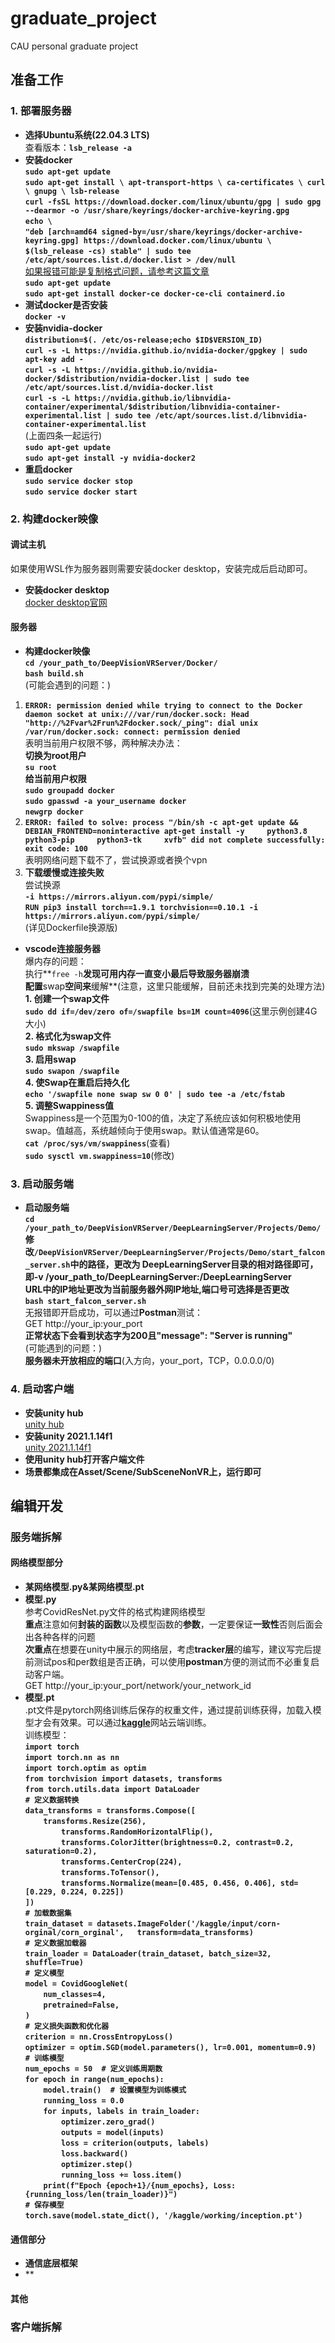 # graduate_project
CAU personal graduate project

## 准备工作
### 1. 部署服务器
- **选择Ubuntu系统(22.04.3 LTS)**   
查看版本：**`lsb_release -a`**  
- **安装docker**   
**`sudo apt-get update`**  
**`sudo apt-get install \ apt-transport-https \ ca-certificates \ curl \ gnupg \ lsb-release`**  
**`curl -fsSL https://download.docker.com/linux/ubuntu/gpg | sudo gpg --dearmor -o /usr/share/keyrings/docker-archive-keyring.gpg`**  
**`echo \ `**  
**`"deb [arch=amd64 signed-by=/usr/share/keyrings/docker-archive-keyring.gpg] https://download.docker.com/linux/ubuntu \ `**  
**`$(lsb_release -cs) stable" | sudo tee /etc/apt/sources.list.d/docker.list > /dev/null`**  
[如果报错可能是复制格式问题，请参考这篇文章](https://blog.csdn.net/SUNbrightness/article/details/116783604)  
**`sudo apt-get update`**  
**`sudo apt-get install docker-ce docker-ce-cli containerd.io`**  
- **测试docker是否安装**  
**`docker -v`**  
- **安装nvidia-docker**  
**`distribution=$(. /etc/os-release;echo $ID$VERSION_ID)`**  
**`curl -s -L https://nvidia.github.io/nvidia-docker/gpgkey | sudo apt-key add -`**  
**`curl -s -L https://nvidia.github.io/nvidia-docker/$distribution/nvidia-docker.list | sudo tee /etc/apt/sources.list.d/nvidia-docker.list`**  
**`curl -s -L https://nvidia.github.io/libnvidia-container/experimental/$distribution/libnvidia-container-experimental.list | sudo tee /etc/apt/sources.list.d/libnvidia-container-experimental.list`**  
(上面四条一起运行)  
**`sudo apt-get update`**  
**`sudo apt-get install -y nvidia-docker2`**  
- **重启docker**  
**`sudo service docker stop`**  
**`sudo service docker start`**  
### 2. 构建docker映像
#### **调试主机**  
如果使用WSL作为服务器则需要安装docker desktop，安装完成后启动即可。  
 - **安装docker desktop**  
 [docker desktop官网](https://www.docker.com/products/docker-desktop/)  
#### **服务器**  
 - **构建docker映像**  
 **`cd /your_path_to/DeepVisionVRServer/Docker/`**  
 **`bash build.sh`**  
 (可能会遇到的问题：)    
 1. **`ERROR: permission denied while trying to connect to the Docker daemon socket at unix:///var/run/docker.sock: Head "http://%2Fvar%2Frun%2Fdocker.sock/_ping": dial unix /var/run/docker.sock: connect: permission denied`**  
 表明当前用户权限不够，两种解决办法：  
 **切换为root用户**  
 **`su root`**  
 **给当前用户权限**  
 **`sudo groupadd docker`**  
 **`sudo gpasswd -a your_username docker`**  
 **`newgrp docker`**  
 2. **`ERROR: failed to solve: process "/bin/sh -c apt-get update && DEBIAN_FRONTEND=noninteractive apt-get install -y     python3.8     python3-pip     python3-tk     xvfb" did not complete successfully: exit code: 100`**  
 表明网络问题下载不了，尝试换源或者换个vpn  
 3. **下载缓慢或连接失败**  
 尝试换源  
 **`-i https://mirrors.aliyun.com/pypi/simple/`**  
 **`RUN pip3 install torch==1.9.1 torchvision==0.10.1 -i https://mirrors.aliyun.com/pypi/simple/`**  
 (详见Dockerfile换源版)  
 - **vscode连接服务器**  
 爆内存的问题：  
 执行**`free -h`**发现可用内存一直变小最后导致服务器崩溃  
 配置**swap**空间来**缓解**(注意，这里只能缓解，目前还未找到完美的处理方法)  
 **1. 创建一个swap文件**  
 **`sudo dd if=/dev/zero of=/swapfile bs=1M count=4096`**(这里示例创建4G大小)  
 **2. 格式化为swap文件**  
 **`sudo mkswap /swapfile`**  
 **3. 启用swap**  
 **`sudo swapon /swapfile`**  
 **4. 使Swap在重启后持久化**  
 **`echo '/swapfile none swap sw 0 0' | sudo tee -a /etc/fstab`**  
 **5. 调整Swappiness值**  
 Swappiness是一个范围为0-100的值，决定了系统应该如何积极地使用swap。值越高，系统越倾向于使用swap。默认值通常是60。  
 **`cat /proc/sys/vm/swappiness`**(查看)  
 **`sudo sysctl vm.swappiness=10`**(修改)  
### 3. 启动服务端
- **启动服务端**  
**`cd /your_path_to/DeepVisionVRServer/DeepLearningServer/Projects/Demo/`**  
**修改`/DeepVisionVRServer/DeepLearningServer/Projects/Demo/start_falcon_server.sh`中的路径，更改为 DeepLearningServer目录的相对路径即可，即-v /your_path_to/DeepLearningServer:/DeepLearningServer**  
**URL中的IP地址更改为当前服务器外网IP地址,端口号可选择是否更改**  
**`bash start_falcon_server.sh`**  
无报错即开启成功，可以通过**Postman**测试：    
GET http://your_ip:your_port  
**正常状态下会看到状态字为200且"message": "Server is running"**  
(可能遇到的问题：)  
**服务器未开放相应的端口**(入方向，your_port，TCP，0.0.0.0/0)  
### 4. 启动客户端
- **安装unity hub**  
[unity hub](https://unity.com/unity-hub)  
- **安装unity 2021.1.14f1**  
[unity 2021.1.14f1](https://unity.com/releases/editor/whats-new/2021.1.14)  
- **使用unity hub打开客户端文件**  
- **场景都集成在Asset/Scene/SubSceneNonVR上，运行即可**
## 编辑开发
### 服务端拆解
#### 网络模型部分
- **某网络模型.py&某网络模型.pt**  
 - **模型.py**  
 参考CovidResNet.py文件的格式构建网络模型  
 **重点**注意如何**封装的函数**以及模型函数的**参数**，一定要保证**一致性**否则后面会出各种各样的问题  
 **次重点**在想要在unity中展示的网络层，考虑**tracker层**的编写，建议写完后提前测试pos和per数组是否正确，可以使用**postman**方便的测试而不必重复启动客户端。  
 GET http://your_ip:your_port/network/your_network_id  
 - **模型.pt**  
 .pt文件是pytorch网络训练后保存的权重文件，通过提前训练获得，加载入模型才会有效果。可以通过[**kaggle**](https://www.kaggle.com/)网站云端训练。  
训练模型：  
**`import torch`**  
**`import torch.nn as nn`**  
**`import torch.optim as optim`**  
**`from torchvision import datasets, transforms`**  
**`from torch.utils.data import DataLoader`**  
**`# 定义数据转换`**  
**`data_transforms = transforms.Compose([`**  
**`    transforms.Resize(256),`**  
**`        transforms.RandomHorizontalFlip(),`**  
**`        transforms.ColorJitter(brightness=0.2, contrast=0.2, saturation=0.2),`**  
**`        transforms.CenterCrop(224),`**  
**`        transforms.ToTensor(),`**  
**`        transforms.Normalize(mean=[0.485, 0.456, 0.406], std=[0.229, 0.224, 0.225])`**   
**`])`**  
**`# 加载数据集`**  
**`train_dataset = datasets.ImageFolder('/kaggle/input/corn-orginal/corn_orginal',   transform=data_transforms)`**  
**`# 定义数据加载器`**  
**`train_loader = DataLoader(train_dataset, batch_size=32, shuffle=True)`**  
**`# 定义模型`**  
**`model = CovidGoogleNet(`**  
**`    num_classes=4,`**  
**`    pretrained=False,`**  
**`)`**  
**`# 定义损失函数和优化器`**  
**`criterion = nn.CrossEntropyLoss()`**  
**`optimizer = optim.SGD(model.parameters(), lr=0.001, momentum=0.9)`**  
**`# 训练模型`**  
**`num_epochs = 50  # 定义训练周期数`**  
**`for epoch in range(num_epochs):`**  
**`    model.train()  # 设置模型为训练模式`**  
**`    running_loss = 0.0`**  
**`    for inputs, labels in train_loader:`**    
**`        optimizer.zero_grad()`**  
**`        outputs = model(inputs)`**  
**`        loss = criterion(outputs, labels)`**  
**`        loss.backward()`**  
**`        optimizer.step()`**  
**`        running_loss += loss.item()`**  
**`    print(f"Epoch {epoch+1}/{num_epochs}, Loss: {running_loss/len(train_loader)}")`**  
**`# 保存模型`**  
**`torch.save(model.state_dict(), '/kaggle/working/inception.pt')`**  
#### 通信部分
- **通信底层框架**  
- **
#### 其他
### 客户端拆解